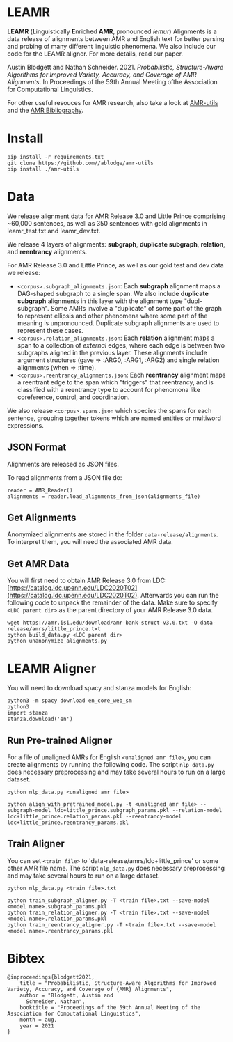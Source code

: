 # LEAMR 

**LEAMR** (**L**inguistically **E**nriched **AMR**, pronounced _lemur_) Alignments is a data release of alignments between AMR and English text for better parsing and probing of many different linguistic phenomena. We also include our code for the LEAMR aligner. For more details, read our paper.

Austin Blodgett and Nathan Schneider. 2021. _Probabilistic, Structure-Aware Algorithms for Improved Variety, Accuracy, and Coverage of AMR Alignments_. In Proceedings of the 59th Annual Meeting ofthe Association for Computational Linguistics.

For other useful resouces for AMR research, also take a look at [AMR-utils](https://github.com/ablodge/amr-utils) and the [AMR Bibliography](https://nert-nlp.github.io/AMR-Bibliography/).


# Install

```
pip install -r requirements.txt
git clone https://github.com//ablodge/amr-utils
pip install ./amr-utils
```

# Data

We release alignment data for AMR Release 3.0 and Little Prince comprising ~60,000 sentences,
as well as 350 sentences with gold alignments in leamr_test.txt and leamr_dev.txt.

We release 4 layers of alignments: **subgraph**, **duplicate subgraph**, **relation**, and **reentrancy** alignments. 

For AMR Release 3.0 and Little Prince, as well as our gold test and dev data we release:

- `<corpus>.subgraph_alignments.json`: Each **subgraph** alignment maps a DAG-shaped subgraph to a single span. We also include **duplicate subgraph** alignments in this layer with the alignment type "dupl-subgraph". Some AMRs involve a "duplicate" of some part of the graph to represent ellipsis and other phenomena where some part of the meaning is unpronounced. Duplicate subgraph alignments are used to represent these cases.
- `<corpus>.relation_alignments.json`: Each **relation** alignment maps a span to a collection of _external_ edges, where each edge is between two subgraphs aligned in the previous layer. These alignments include argument structures (gave => :ARG0, :ARG1, :ARG2) and single relation alignments (when => :time).
- `<corpus>.reentrancy_alignments.json`: Each **reentrancy** alignment maps a reentrant edge to the span which "triggers" that reentrancy, and is classified with a reentrancy type to account for phenomona like coreference, control, and coordination. 


We also release `<corpus>.spans.json` which species the spans for each sentence, grouping together tokens which are named entities or multiword expressions.


## JSON Format
Alignments are released as JSON files.

To read alignments from a JSON file do:
```
reader = AMR_Reader()
alignments = reader.load_alignments_from_json(alignments_file)
```


## Get Alignments
Anonymized alignments are stored in the folder `data-release/alignments`. To interpret them, you will need the associated AMR data.

## Get AMR Data
You will first need to obtain AMR Release 3.0 from LDC: [https://catalog.ldc.upenn.edu/LDC2020T02](https://catalog.ldc.upenn.edu/LDC2020T02). Afterwards you can run the following code to unpack the remainder of the data. Make sure to specify `<LDC parent dir>` as the parent directory of your AMR Release 3.0 data.

```
wget https://amr.isi.edu/download/amr-bank-struct-v3.0.txt -O data-release/amrs/little_prince.txt
python build_data.py <LDC parent dir>
python unanonymize_alignments.py
```

# LEAMR Aligner

You will need to download spacy and stanza models for English:
```
python3 -m spacy download en_core_web_sm
python3
import stanza
stanza.download('en')
```

## Run Pre-trained Aligner
For a file of unaligned AMRs for English `<unaligned amr file>`, you can create alignments by running the following code. The script `nlp_data.py` does necessary preprocessing and may take several hours to run on a large dataset.

```
python nlp_data.py <unaligned amr file>

python align_with_pretrained_model.py -t <unaligned amr file> --subgraph-model ldc+little_prince.subgraph_params.pkl --relation-model ldc+little_prince.relation_params.pkl --reentrancy-model ldc+little_prince.reentrancy_params.pkl
```

## Train Aligner
You can set `<train file>` to 'data-release/amrs/ldc+little_prince' or some other AMR file name. The script `nlp_data.py` does necessary preprocessing and may take several hours to run on a large dataset.

```
python nlp_data.py <train file>.txt

python train_subgraph_aligner.py -T <train file>.txt --save-model <model name>.subgraph_params.pkl
python train_relation_aligner.py -T <train file>.txt --save-model <model name>.relation_params.pkl
python train_reentrancy_aligner.py -T <train file>.txt --save-model <model name>.reentrancy_params.pkl
```

# Bibtex
```
@inproceedings{blodgett2021,
    title = "Probabilistic, Structure-Aware Algorithms for Improved Variety, Accuracy, and Coverage of {AMR} Alignments",
    author = "Blodgett, Austin and
      Schneider, Nathan",
    booktitle = "Proceedings of the 59th Annual Meeting of the Association for Computational Linguistics",
    month = aug,
    year = 2021
}
```
